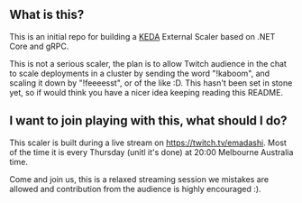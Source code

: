 ## What is this?

This is an initial repo for building a [KEDA](https://github.com/kedacore/keda) External Scaler based on .NET Core and gRPC. 

This is not a serious scaler, the plan is to allow Twitch audience in the chat to scale deployments in a cluster by sending the word "!kaboom", and scaling it down by "!feeeesst", or of the like :D.
This hasn't been set in stone yet, so if would think you have a nicer idea keeping reading this README.

## I want to join playing with this, what should I do?

This scaler is built during a live stream on https://twitch.tv/emadashi. Most of the time it is every Thursday (unitl it's done) at 20:00 Melbourne Australia time.

Come and join us, this is a relaxed streaming session we mistakes are allowed and contribution from the audience is highly encouraged :).
